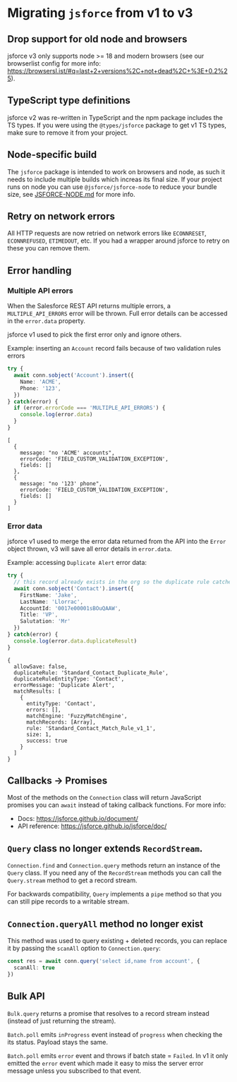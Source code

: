 # Migrating `jsforce` from v1 to v3

## Drop support for old node and browsers
jsforce v3 only supports node >= 18 and modern browsers (see our browserlist config for more info: https://browsersl.ist/#q=last+2+versions%2C+not+dead%2C+%3E+0.2%25).

## TypeScript type definitions

jsforce v2 was re-written in TypeScript and the npm package includes the TS types.
If you were using the `@types/jsforce` package to get v1 TS types, make sure to remove it from your project.

## Node-specific build

The `jsforce` package is intended to work on browsers and node, as such it needs to include multiple builds which increas its final size.
If your project runs on node you can use `@jsforce/jsforce-node` to reduce your bundle size, see [JSFORCE-NODE.md](./JSFORCE-NODE.md) for more info.

## Retry on network errors

All HTTP requests are now retried on network errors like `ECONNRESET`, `ECONNREFUSED`, `ETIMEDOUT`, etc.
If you had a wrapper around jsforce to retry on these you can remove them.

## Error handling

### Multiple API errors

When the Salesforce REST API returns multiple errors, a `MULTIPLE_API_ERRORS` error will be thrown.
Full error details can be accessed in the `error.data` property.

jsforce v1 used to pick the first error only and ignore others.

Example: inserting an `Account` record fails because of two validation rules errors
```typescript
try {
  await conn.sobject('Account').insert({
    Name: 'ACME',
    Phone: '123',
  })
} catch(error) {
  if (error.errorCode === 'MULTIPLE_API_ERRORS') {
    console.log(error.data)
  }
}
```
```
[
  {
    message: "no 'ACME' accounts",
    errorCode: 'FIELD_CUSTOM_VALIDATION_EXCEPTION',
    fields: []
  },
  {
    message: "no '123' phone",
    errorCode: 'FIELD_CUSTOM_VALIDATION_EXCEPTION',
    fields: []
  }
]
```

### Error data

jsforce v1 used to merge the error data returned from the API into the `Error` object thrown, v3 will save all error details in `error.data`.

Example: accessing `Duplicate Alert` error data:
```typescript
try {
  // this record already exists in the org so the duplicate rule catches it
  await conn.sobject('Contact').insert({
    FirstName: 'Jake',
    LastName: 'Llorrac',
    AccountId: '0017e00001sBOuQAAW',
    Title: 'VP',
    Salutation: 'Mr'
  })
} catch(error) {
  console.log(error.data.duplicateResult)
}
```
```
{
  allowSave: false,
  duplicateRule: 'Standard_Contact_Duplicate_Rule',
  duplicateRuleEntityType: 'Contact',
  errorMessage: 'Duplicate Alert',
  matchResults: [
    {
      entityType: 'Contact',
      errors: [],
      matchEngine: 'FuzzyMatchEngine',
      matchRecords: [Array],
      rule: 'Standard_Contact_Match_Rule_v1_1',
      size: 1,
      success: true
    }
  ]
}
```



## Callbacks -> Promises

Most of the methods on the `Connection` class will return JavaScript promises you can `await` instead of taking callback functions.
For more info:
  * Docs: https://jsforce.github.io/document/
  * API reference: https://jsforce.github.io/jsforce/doc/

## `Query` class no longer extends `RecordStream`.

`Connection.find` and `Connection.query` methods return an instance of the `Query` class.
If you need any of the `RecordStream` methods you can call the `Query.stream` method to get a record stream.

For backwards compatibility, `Query` implements a `pipe` method so that you can still pipe records to a writable stream.

## `Connection.queryAll` method no longer exist
This method was used to query existing + deleted records, you can replace it by passing the `scanAll` option to `Connection.query`:
```ts
const res = await conn.query('select id,name from account', {
  scanAll: true
})
```

## Bulk API

`Bulk.query` returns a promise that resolves to a record stream instead (instead of just returning the stream).

`Batch.poll` emits `inProgress` event instead of `progress` when checking the its status. Payload stays the same.

`Batch.poll` emits `error` event and throws if batch state = `Failed`.
In v1 it only emitted the `error` event which made it easy to miss the server error message unless you subscribed to that event.
